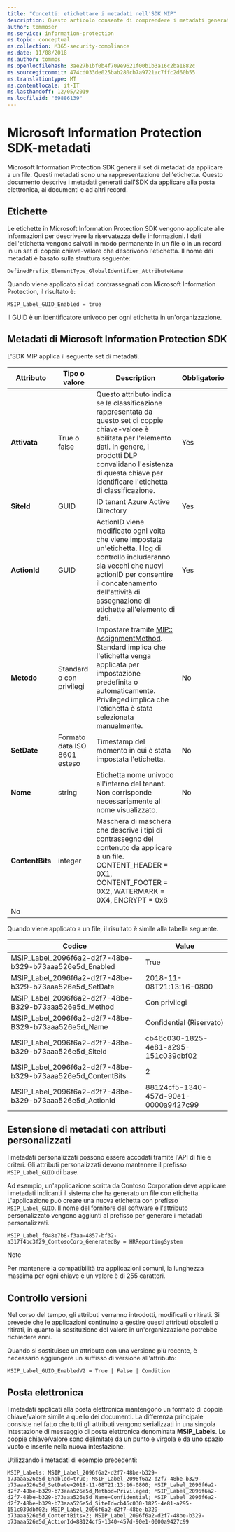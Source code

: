 ```yaml
---
title: "Concetti: etichettare i metadati nell'SDK MIP"
description: Questo articolo consente di comprendere i metadati generati da Microsoft Information Protection SDK.
author: tommoser
ms.service: information-protection
ms.topic: conceptual
ms.collection: M365-security-compliance
ms.date: 11/08/2018
ms.author: tommos
ms.openlocfilehash: 3ae27b1bf0b4f709e9621f00b1b3a16c2ba1882c
ms.sourcegitcommit: 474cd033de025bab280cb7a9721ac7ffc2d60b55
ms.translationtype: MT
ms.contentlocale: it-IT
ms.lasthandoff: 12/05/2019
ms.locfileid: "69886139"
---
```

# <a name="microsoft-information-protection-sdk---metadata"></a>Microsoft Information Protection SDK-metadati

Microsoft Information Protection SDK genera il set di metadati da applicare a un file. Questi metadati sono una rappresentazione dell'etichetta. Questo documento descrive i metadati generati dall'SDK da applicare alla posta elettronica, ai documenti e ad altri record.

## <a name="labels"></a>Etichette

Le etichette in Microsoft Information Protection SDK vengono applicate alle informazioni per descrivere la riservatezza delle informazioni. I dati dell'etichetta vengono salvati in modo permanente in un file o in un record in un set di coppie chiave-valore che descrivono l'etichetta. Il nome dei metadati è basato sulla struttura seguente:

`DefinedPrefix_ElementType_GlobalIdentifier_AttributeName`

Quando viene applicato ai dati contrassegnati con Microsoft Information Protection, il risultato è:

`MSIP_Label_GUID_Enabled = true`

Il GUID è un identificatore univoco per ogni etichetta in un'organizzazione.

## <a name="microsoft-information-protection-sdk-metadata"></a>Metadati di Microsoft Information Protection SDK

L'SDK MIP applica il seguente set di metadati.

| Attributo | Tipo o valore                 | Description                                                                                                                                                                                                                                        | Obbligatorio |
|-----------|-------------------------------|----------------------------------------------------------------------------------------------------------------------------------------------------------------------------------------------------------------------------------------------------|-----------|
| **Attivata**   | True o false                 | Questo attributo indica se la classificazione rappresentata da questo set di coppie chiave-valore è abilitata per l'elemento dati. In genere, i prodotti DLP convalidano l'esistenza di questa chiave per identificare l'etichetta di classificazione. | Yes       |
| **SiteId**    | GUID                          | ID tenant Azure Active Directory                                                                                                                                                                                                                   | Yes       |
| **ActionId**  | GUID                          | ActionID viene modificato ogni volta che viene impostata un'etichetta. I log di controllo includeranno sia vecchi che nuovi actionID per consentire il concatenamento dell'attività di assegnazione di etichette all'elemento di dati.                                                                                 | Yes       |
| **Metodo**    | Standard o con privilegi        | Impostare tramite [MIP:: AssignmentMethod](reference/mip-enums-and-structs.md#assignmentmethod-enum). Standard implica che l'etichetta venga applicata per impostazione predefinita o automaticamente. Privileged implica che l'etichetta è stata selezionata manualmente.                                                                                                                                                                                                                 | No        |
| **SetDate**   | Formato data ISO 8601 esteso | Timestamp del momento in cui è stata impostata l'etichetta.                                                                                                                                                                                                              | No        |
| **Nome**      | string                        | Etichetta nome univoco all'interno del tenant. Non corrisponde necessariamente al nome visualizzato.                                                                                                                                                              | No      |
| **ContentBits** | integer | Maschera di maschera che descrive i tipi di contrassegno del contenuto da applicare a un file. CONTENT_HEADER = 0X1, CONTENT_FOOTER = 0X2, WATERMARK = 0X4, ENCRYPT = 0x8
 | No |

Quando viene applicato a un file, il risultato è simile alla tabella seguente.

| Codice                                                         | Value                                |
|-------------------------------------------------------------|--------------------------------------|
| MSIP_Label_2096f6a2-d2f7-48be-b329-b73aaa526e5d_Enabled     | True                                 |
| MSIP_Label_2096f6a2-d2f7-48be-b329-b73aaa526e5d_SetDate     | 2018-11-08T21:13:16-0800             |
| MSIP_Label_2096f6a2-d2f7-48be-B329-b73aaa526e5d_Method      | Con privilegi                           |
| MSIP_Label_2096f6a2-d2f7-48be-B329-b73aaa526e5d_Name        | Confidential (Riservato)                         |
| MSIP_Label_2096f6a2-d2f7-48be-b329-b73aaa526e5d_SiteId      | cb46c030-1825-4e81-a295-151c039dbf02 |
| MSIP_Label_2096f6a2-d2f7-48be-b329-b73aaa526e5d_ContentBits | 2                                    |
| MSIP_Label_2096f6a2-d2f7-48be-b329-b73aaa526e5d_ActionId    | 88124cf5-1340-457d-90e1-0000a9427c99 |

## <a name="extending-metadata-with-custom-attributes"></a>Estensione di metadati con attributi personalizzati

I metadati personalizzati possono essere accodati tramite l'API di file e criteri. Gli attributi personalizzati devono mantenere il prefisso `MSIP_Label_GUID` di base. 

Ad esempio, un'applicazione scritta da Contoso Corporation deve applicare i metadati indicanti il sistema che ha generato un file con etichetta. L'applicazione può creare una nuova etichetta con prefisso `MSIP_Label_GUID`. Il nome del fornitore del software e l'attributo personalizzato vengono aggiunti al prefisso per generare i metadati personalizzati.

```
MSIP_Label_f048e7b8-f3aa-4857-bf32-a317f4bc3f29_ContosoCorp_GeneratedBy = HRReportingSystem
```

> [!Note]
> Per mantenere la compatibilità tra applicazioni comuni, la lunghezza massima per ogni chiave e un valore è di 255 caratteri.

## <a name="versioning"></a>Controllo versioni

Nel corso del tempo, gli attributi verranno introdotti, modificati o ritirati. Si prevede che le applicazioni continuino a gestire questi attributi obsoleti o ritirati, in quanto la sostituzione del valore in un'organizzazione potrebbe richiedere anni.

Quando si sostituisce un attributo con una versione più recente, è necessario aggiungere un suffisso di versione all'attributo:

`MSIP_Label_GUID_EnabledV2 = True | False | Condition`

## <a name="email"></a>Posta elettronica

I metadati applicati alla posta elettronica mantengono un formato di coppia chiave/valore simile a quello dei documenti. La differenza principale consiste nel fatto che tutti gli attributi vengono serializzati in una singola intestazione di messaggio di posta elettronica denominata **MSIP_Labels**. Le coppie chiave/valore sono delimitate da un punto e virgola e da uno spazio vuoto e inserite nella nuova intestazione.

Utilizzando i metadati di esempio precedenti:

```
MSIP_Labels: MSIP_Label_2096f6a2-d2f7-48be-b329-b73aaa526e5d_Enabled=true; MSIP_Label_2096f6a2-d2f7-48be-b329-b73aaa526e5d_SetDate=2018-11-08T21:13:16-0800; MSIP_Label_2096f6a2-d2f7-48be-b329-b73aaa526e5d_Method=Privileged; MSIP_Label_2096f6a2-d2f7-48be-b329-b73aaa526e5d_Name=Confidential; MSIP_Label_2096f6a2-d2f7-48be-b329-b73aaa526e5d_SiteId=cb46c030-1825-4e81-a295-151c039dbf02; MSIP_Label_2096f6a2-d2f7-48be-b329-b73aaa526e5d_ContentBits=2; MSIP_Label_2096f6a2-d2f7-48be-b329-b73aaa526e5d_ActionId=88124cf5-1340-457d-90e1-0000a9427c99
```
